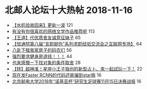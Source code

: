 # 北邮人论坛十大热帖 2018-11-16

- [【水机验收回来】更新一波](https://bbs.byr.cn/article/Talking/6069148) 121
- [有没有你很喜欢的网络文学作品推荐呢](https://bbs.byr.cn/article/NetLiterature/29901) 113
- [【王道】代优质舍友诚意征妹子](https://bbs.byr.cn/article/Friends/1898999) 65
- [【信通院第八届“言职邮你”系列求职经验交流会之互联网专场】](https://bbs.byr.cn/article/Job/2003800) 64
- [八卦下租我家房子的码农们](https://bbs.byr.cn/article/WorkLife/1111939) 56
- [强烈要求健身房退钱！！！](https://bbs.byr.cn/article/Gymnasium/109816) 44
- [也来感慨一下找对象的条件取舍](https://bbs.byr.cn/article/Feeling/3087522) 28
- [【转】超神准！星座小王子独创的新型占卜、來一起試玩一下！](https://bbs.byr.cn/article/Constellations/326533) 22
- [现在发Faster RCNN的代码还能骗到star嘛](https://bbs.byr.cn/article/ML_DM/32487) 16
- [北京邮电大学2018年“诺基亚杯”研究生足球赛11月15日决赛战报](https://bbs.byr.cn/article/Football/810046948) 16


